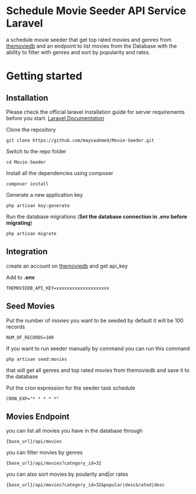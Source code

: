 # Schedule Movie Seeder API Service Laravel
a schedule movie seeder that get top rated movies and genres from [themoviedb](https://www.themoviedb.org/) and an endpoint to list movies from the Database with the ability to filter with genres and sort by popularity and rates.


# Getting started

## Installation

Please check the official laravel installation guide for server requirements before you start. [Laravel Documentation](https://laravel.com/docs/8.x/installation)

Clone the repository

    git clone https://github.com/maysaahmed/Movie-Seeder.git

Switch to the repo folder

    cd Movie-Seeder

Install all the dependencies using composer

    composer install

Generate a new application key

    php artisan key:generate


Run the database migrations (**Set the database connection in .env before migrating**)

    php artisan migrate


## Integration 
create an account on [themoviedb](https://www.themoviedb.org/) and get api_key 

Add to **.env**

    THEMOVIEDB_API_KEY=xxxxxxxxxxxxxxxxxxxx

## Seed Movies

Put the number of movies you want to be seeded 
by default it will be 100 records

    NUM_OF_RECORDS=100


If you want to run seeder manually by command you can run this command 

    php artisan seed:movies

that will get all genres and top rated movies from themoviedb and save it to the database


Put the cron expression for the seeder task schedule 

    CRON_EXP="* * * * *"

## Movies Endpoint
you can list all movies you have in the database through

    {base_url}/api/movies

you can filter movies by genres

    {base_url}/api/movies?category_id=32

you can also sort movies by poularity and|or rates

    {base_url}/api/movies?category_id=32&popular|desc&rated|desc

